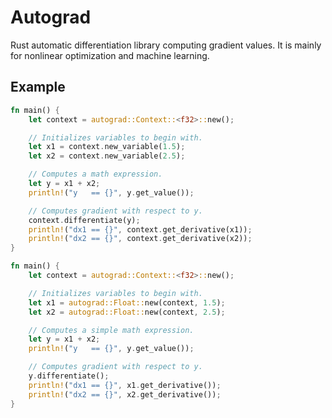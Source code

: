 # Autograd
Rust automatic differentiation library computing gradient values. It is mainly for nonlinear optimization and machine learning.

## Example
~~~rust
fn main() {
    let context = autograd::Context::<f32>::new();

    // Initializes variables to begin with.
    let x1 = context.new_variable(1.5);
    let x2 = context.new_variable(2.5);

    // Computes a math expression.
    let y = x1 + x2;
    println!("y   == {}", y.get_value());

    // Computes gradient with respect to y.
    context.differentiate(y);
    println!("dx1 == {}", context.get_derivative(x1));
    println!("dx2 == {}", context.get_derivative(x2));
}
~~~

~~~rust
fn main() {
    let context = autograd::Context::<f32>::new();

    // Initializes variables to begin with.
    let x1 = autograd::Float::new(context, 1.5);
    let x2 = autograd::Float::new(context, 2.5);

    // Computes a simple math expression.
    let y = x1 + x2;
    println!("y   == {}", y.get_value());

    // Computes gradient with respect to y.
    y.differentiate();
    println!("dx1 == {}", x1.get_derivative());
    println!("dx2 == {}", x2.get_derivative());
}
~~~
